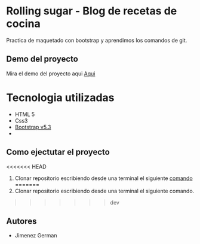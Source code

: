 # Rolling sugar - Blog  de recetas de cocina

Practica de maquetado con bootstrap y aprendimos los comandos de git.

## Demo del proyecto 

Mira el demo del proyecto aqui [Aqui](https://rollingsugarcomision13.netlify.app/)

# Tecnologia utilizadas
- HTML 5
- Css3
- [Bootstrap v5.3](https://getbootstrap.com/)
- 

## Como ejectutar el proyecto 

<<<<<<< HEAD
1. Clonar repositorio escribiendo desde una terminal el siguiente [comando](https://github.com/linkincito/rollingSugarComision13.git)
=======
1. Clonar repositorio escribiendo desde una terminal el siguiente comando.
>>>>>>> dev



## Autores
- Jimenez German
